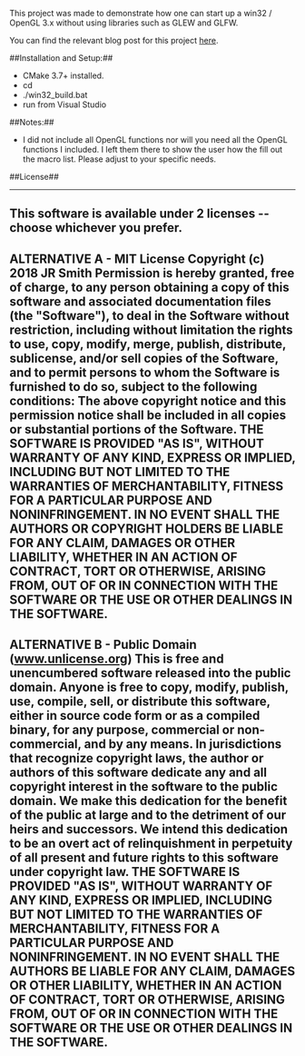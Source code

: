 This project was made to demonstrate how one can start up a win32 / OpenGL 3.x without using libraries such as GLEW and GLFW.

You can find the relevant blog post for this project [here](http://southstar.io/post/2018-06-25-opengl-basic-win32-setup-without-dependencies/).

##Installation and Setup:##

- CMake 3.7+ installed.
- cd <project dir>
- ./win32_build.bat
- run from Visual Studio

##Notes:##

- I did not include all OpenGL functions nor will you need all the OpenGL functions I included. I left them there to show the user how the fill out the macro list. Please adjust to your specific needs.

##License##

------------------------------------------------------------------------------
This software is available under 2 licenses -- choose whichever you prefer.
------------------------------------------------------------------------------
ALTERNATIVE A - MIT License
Copyright (c) 2018 JR Smith
Permission is hereby granted, free of charge, to any person obtaining a copy of
this software and associated documentation files (the "Software"), to deal in
the Software without restriction, including without limitation the rights to
use, copy, modify, merge, publish, distribute, sublicense, and/or sell copies
of the Software, and to permit persons to whom the Software is furnished to do
so, subject to the following conditions:
The above copyright notice and this permission notice shall be included in all
copies or substantial portions of the Software.
THE SOFTWARE IS PROVIDED "AS IS", WITHOUT WARRANTY OF ANY KIND, EXPRESS OR
IMPLIED, INCLUDING BUT NOT LIMITED TO THE WARRANTIES OF MERCHANTABILITY,
FITNESS FOR A PARTICULAR PURPOSE AND NONINFRINGEMENT. IN NO EVENT SHALL THE
AUTHORS OR COPYRIGHT HOLDERS BE LIABLE FOR ANY CLAIM, DAMAGES OR OTHER
LIABILITY, WHETHER IN AN ACTION OF CONTRACT, TORT OR OTHERWISE, ARISING FROM,
OUT OF OR IN CONNECTION WITH THE SOFTWARE OR THE USE OR OTHER DEALINGS IN THE
SOFTWARE.
------------------------------------------------------------------------------
ALTERNATIVE B - Public Domain (www.unlicense.org)
This is free and unencumbered software released into the public domain.
Anyone is free to copy, modify, publish, use, compile, sell, or distribute this
software, either in source code form or as a compiled binary, for any purpose,
commercial or non-commercial, and by any means.
In jurisdictions that recognize copyright laws, the author or authors of this
software dedicate any and all copyright interest in the software to the public
domain. We make this dedication for the benefit of the public at large and to
the detriment of our heirs and successors. We intend this dedication to be an
overt act of relinquishment in perpetuity of all present and future rights to
this software under copyright law.
THE SOFTWARE IS PROVIDED "AS IS", WITHOUT WARRANTY OF ANY KIND, EXPRESS OR
IMPLIED, INCLUDING BUT NOT LIMITED TO THE WARRANTIES OF MERCHANTABILITY,
FITNESS FOR A PARTICULAR PURPOSE AND NONINFRINGEMENT. IN NO EVENT SHALL THE
AUTHORS BE LIABLE FOR ANY CLAIM, DAMAGES OR OTHER LIABILITY, WHETHER IN AN
ACTION OF CONTRACT, TORT OR OTHERWISE, ARISING FROM, OUT OF OR IN CONNECTION
WITH THE SOFTWARE OR THE USE OR OTHER DEALINGS IN THE SOFTWARE.
------------------------------------------------------------------------------